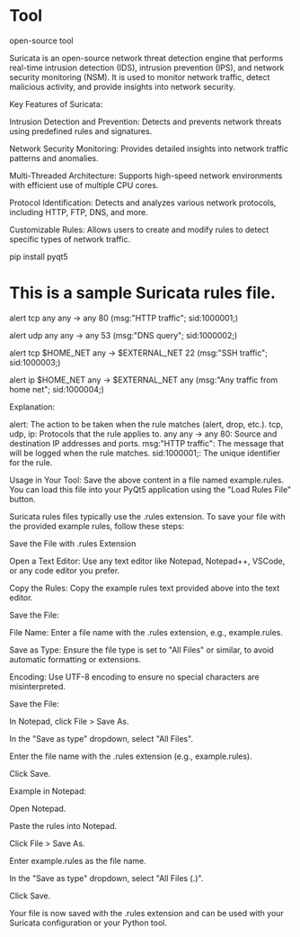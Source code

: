# Tool
open-source tool

Suricata is an open-source network threat detection engine that performs real-time intrusion detection (IDS), intrusion prevention (IPS), and network security monitoring (NSM). It is used to monitor network traffic, detect malicious activity, and provide insights into network security.

Key Features of Suricata:

Intrusion Detection and Prevention: 
              Detects and prevents network threats using predefined rules and signatures.
              
Network Security Monitoring: 
              Provides detailed insights into network traffic patterns and anomalies.
              
Multi-Threaded Architecture: 
              Supports high-speed network environments with efficient use of multiple CPU cores.
              
Protocol Identification:
              Detects and analyzes various network protocols, including HTTP, FTP, DNS, and more.
              
Customizable Rules: 
              Allows users to create and modify rules to detect specific types of network traffic.

pip install pyqt5


# This is a sample Suricata rules file.

alert tcp any any -> any 80 (msg:"HTTP traffic"; sid:1000001;)

alert udp any any -> any 53 (msg:"DNS query"; sid:1000002;)

alert tcp $HOME_NET any -> $EXTERNAL_NET 22 (msg:"SSH traffic"; sid:1000003;)

alert ip $HOME_NET any -> $EXTERNAL_NET any (msg:"Any traffic from home net"; sid:1000004;)

Explanation:

alert:
    The action to be taken when the rule matches (alert, drop, etc.).
    tcp, udp, ip: Protocols that the rule applies to.
    any any -> any 80: Source and destination IP addresses and ports.
    msg:"HTTP traffic": The message that will be logged when the rule matches.
    sid:1000001;: The unique identifier for the rule.

Usage in Your Tool:
    Save the above content in a file named example.rules.
    You can load this file into your PyQt5 application using the "Load Rules File" button.


Suricata rules files typically use the .rules extension. To save your file with the provided example rules, follow these steps:

Save the File with .rules Extension

Open a Text Editor: Use any text editor like Notepad, Notepad++, VSCode, or any code editor you prefer.

Copy the Rules: Copy the example rules text provided above into the text editor.

Save the File:

File Name:
    Enter a file name with the .rules extension, e.g., example.rules.
    
Save as Type:
    Ensure the file type is set to "All Files" or similar, to avoid automatic formatting or extensions.
    
Encoding: 
    Use UTF-8 encoding to ensure no special characters are misinterpreted.
    
Save the File:

In Notepad, click File > Save As.

In the "Save as type" dropdown, select "All Files".

Enter the file name with the .rules extension (e.g., example.rules).

Click Save.

Example in Notepad:

Open Notepad.

Paste the rules into Notepad.

Click File > Save As.

Enter example.rules as the file name.

In the "Save as type" dropdown, select "All Files (.)".

Click Save.

Your file is now saved with the .rules extension and can be used with your Suricata configuration or your Python tool.
